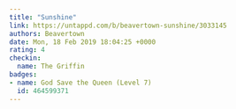 ```yaml
---
title: "Sunshine"
link: https://untappd.com/b/beavertown-sunshine/3033145
authors: Beavertown
date: Mon, 18 Feb 2019 18:04:25 +0000
rating: 4
checkin:
  name: The Griffin
badges:
- name: God Save the Queen (Level 7)
  id: 464599371
---
```

